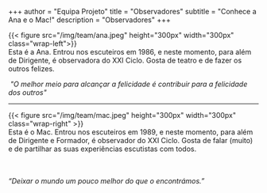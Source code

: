 +++
author = "Equipa Projeto"
title = "Observadores"
subtitle = "Conhece a Ana e o Mac!"
description = "Observadores"
+++

<!--more-->

{{< figure src="/img/team/ana.jpeg" height="300px" width="300px" class="wrap-left">}}
​  
Esta é a Ana.
Entrou nos escuteiros em 1986, e neste momento, para além de Dirigente, é observadora do XXI Ciclo. Gosta de teatro e de fazer os outros felizes.

​
_"O melhor meio para alcançar a felicidade é contribuir para a felicidade dos outros"_

---

{{< figure src="/img/team/mac.jpeg" height="300px" width="300px" class="wrap-right" >}}
​  
Esta é o Mac.
Entrou nos escuteiros em 1989, e neste momento, para além de Dirigente e Formador, é observador do XXI Ciclo. Gosta de falar (muito) e de partilhar as suas experiências escutistas com todos.
​  
​  
​
​
​

_“Deixar o mundo um pouco melhor do que o encontrámos.”_
​  
​  
​
